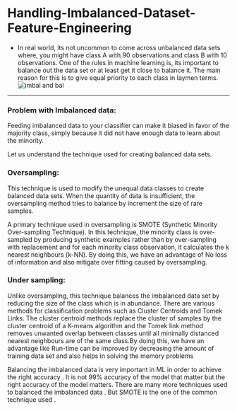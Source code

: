 # Handling-Imbalanced-Dataset-Feature-Engineering

* In real world, its not uncommon to come across unbalanced data sets where, you might have class A with 90 observations
and class B with 10 observations. One of the rules in machine learning is, its important to balance out the data set or
at least get it close to balance it. The main reason for this is to give equal priority to each class in laymen terms.
![imbal and bal](https://user-images.githubusercontent.com/64833579/129843210-f4b585c4-92ff-49dc-be13-8ddb93f20680.png)

<hr>

### Problem with Imbalanced data:

Feeding imbalanced data to your classifier can make it biased in favor of the majority class, simply because it did not have enough data to learn about the minority.

Let us understand the technique used for creating balanced data sets.

### Oversampling:

This technique is used to modify the unequal data classes to create balanced data sets. When the quantity of data is insufficient, the oversampling method tries to balance by increment the size of rare samples.

A primary technique used in oversampling is SMOTE (Synthetic Minority Over-sampling Technique). In this technique, the minority class is over-sampled by producing synthetic examples rather than by over-sampling with replacement and for each minority class observation, it calculates the k nearest neighbours (k-NN). By doing this, we have an advantage of No loss of information and also mitigate over fitting caused by oversampling.

### Under sampling:

Unlike oversampling, this technique balances the imbalanced data set by reducing the size of the class which is in abundance. There are various methods for classification problems such as Cluster Centroids and Tomek Links. The cluster centroid methods replace the cluster of samples by the cluster centroid of a K-means algorithm and the Tomek link method removes unwanted overlap between classes until all minimally distanced nearest neighbours are of the same class.By doing this, we have an advantage like Run-time can be improved by decreasing the amount of training data set and also helps in solving the memory problems

Balancing the imbalanced data is very important in ML in order to achieve the right accuracy . It is not 99% accuracy of the model that matter but the right accuracy of the model matters. There are many more techniques used to balanced the imbalanced data . But SMOTE is the one of the common technique used .
